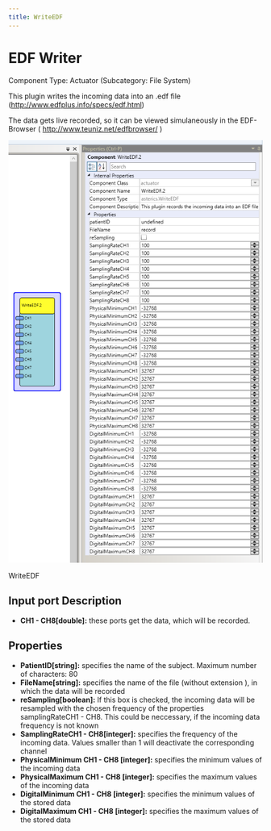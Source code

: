 ```yaml
---
title: WriteEDF
---
```


# EDF Writer

Component Type: Actuator (Subcategory: File System)

This plugin writes the incoming data into an .edf file (http://www.edfplus.info/specs/edf.html)

The data gets live recorded, so it can be viewed simulaneously in the EDF-Browser ( http://www.teuniz.net/edfbrowser/ )

![Screenshot: WriteEDF plugin](img/writeedf.png "Screenshot: WriteEDF plugin")

WriteEDF

## Input port Description

*   **CH1 - CH8\[double\]:** these ports get the data, which will be recorded.

## Properties

*   **PatientID\[string\]:** specifies the name of the subject. Maximum number of characters: 80
*   **FileName\[string\]:** specifies the name of the file (without extension ), in which the data will be recorded
*   **reSampling\[boolean\]:** If this box is checked, the incoming data will be resampled with the chosen frequency of the properties samplingRateCH1 - CH8. This could be neccessary, if the incoming data frequency is not known
*   **SamplingRateCH1 - CH8\[integer\]:** specifies the frequency of the incoming data. Values smaller than 1 will deactivate the corresponding channel
*   **PhysicalMinimum CH1 - CH8 \[integer\]:** specifies the minimum values of the incoming data
*   **PhysicalMaximum CH1 - CH8 \[integer\]:** specifies the maximum values of the incoming data
*   **DigitalMinimum CH1 - CH8 \[integer\]:** specifies the minimum values of the stored data
*   **DigitalMaximum CH1 - CH8 \[integer\]:** specifies the maximum values of the stored data